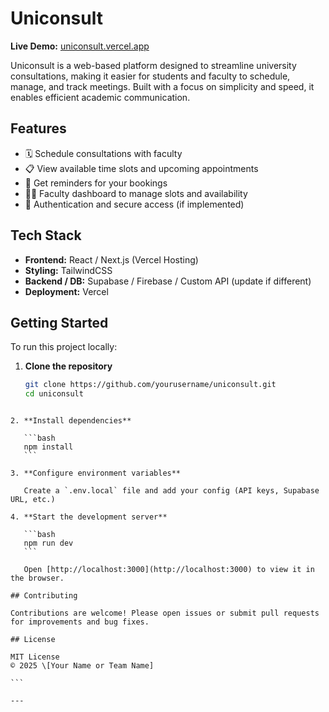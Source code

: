 # Uniconsult

**Live Demo:** [uniconsult.vercel.app](https://uniconsult.vercel.app)

Uniconsult is a web-based platform designed to streamline university consultations, making it easier for students and faculty to schedule, manage, and track meetings. Built with a focus on simplicity and speed, it enables efficient academic communication.

## Features

- 🗓️ Schedule consultations with faculty
- 📋 View available time slots and upcoming appointments
- 🔔 Get reminders for your bookings
- 👩‍🏫 Faculty dashboard to manage slots and availability
- 🔐 Authentication and secure access (if implemented)

## Tech Stack

- **Frontend:** React / Next.js (Vercel Hosting)
- **Styling:** TailwindCSS
- **Backend / DB:** Supabase / Firebase / Custom API (update if different)
- **Deployment:** Vercel

## Getting Started

To run this project locally:

1. **Clone the repository**

   ```bash
   git clone https://github.com/yourusername/uniconsult.git
   cd uniconsult
````

2. **Install dependencies**

   ```bash
   npm install
   ```

3. **Configure environment variables**

   Create a `.env.local` file and add your config (API keys, Supabase URL, etc.)

4. **Start the development server**

   ```bash
   npm run dev
   ```

   Open [http://localhost:3000](http://localhost:3000) to view it in the browser.

## Contributing

Contributions are welcome! Please open issues or submit pull requests for improvements and bug fixes.

## License

MIT License
© 2025 \[Your Name or Team Name]

```

---
